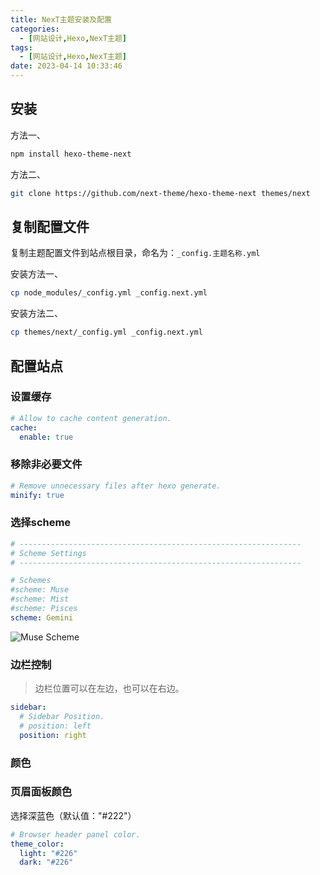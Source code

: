 ```yaml
---
title: NexT主题安装及配置
categories:
  - [网站设计,Hexo,NexT主题]
tags:
  - [网站设计,Hexo,NexT主题]
date: 2023-04-14 10:33:46
---
```


## 安装

方法一、

```bash
npm install hexo-theme-next
```

方法二、

```bash
git clone https://github.com/next-theme/hexo-theme-next themes/next
```

## 复制配置文件

复制主题配置文件到站点根目录，命名为：`_config.主题名称.yml`

安装方法一、

```bash
cp node_modules/_config.yml _config.next.yml
```

安装方法二、

```bash
cp themes/next/_config.yml _config.next.yml
```

<!--more-->

## 配置站点

### 设置缓存

```yaml
# Allow to cache content generation.
cache:
  enable: true
```

### 移除非必要文件

```yaml
# Remove unnecessary files after hexo generate.
minify: true
```

### 选择scheme

```yaml
# ---------------------------------------------------------------
# Scheme Settings
# ---------------------------------------------------------------

# Schemes
#scheme: Muse
#scheme: Mist
#scheme: Pisces
scheme: Gemini
```

![Muse Scheme](image-20230414104834967.jpg)

### 边栏控制

> 边栏位置可以在左边，也可以在右边。

```yaml
sidebar:
  # Sidebar Position.
  # position: left
  position: right
```

### 颜色

### 页眉面板颜色

选择深蓝色（默认值："#222"）

```yaml
# Browser header panel color.
theme_color:
  light: "#226"
  dark: "#226"
```

